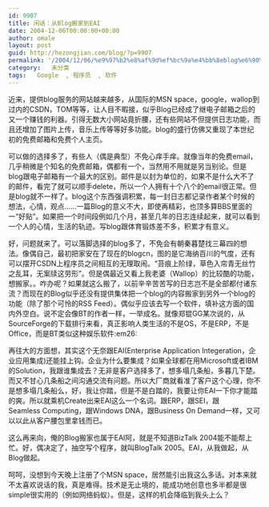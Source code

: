 ```yaml
---
id: 9907
title: 闲话：从Blog搬家到EAI
date: 2004-12-06T00:00:00+00:00
author: omale
layout: post
guid: http://hezongjian.com/blog/?p=9907
permalink: '/2004/12/06/%e9%97%b2%e8%af%9d%ef%bc%9a%e4%bb%8eblog%e6%90%ac%e5%ae%b6%e5%88%b0eai/'
category:   未分类
tags:   Google  , 程序员  , 软件
---
```

近来，提供blog服务的网站越来越多，从国际的MSN&nbsp;space，google，wallop到过内的CSDN，TOM等等，让人目不暇接，似乎Blog已经成了继电子邮箱之后的又一个赚钱的利器。引得无数大小网站竟折腰，还有些网站不但提供日志功能，而且还增加了图片上传，音乐上传等等好多功能。blog的盛行仿佛又重现了本世纪初的免费邮箱和免费个人主页。

可以做的选择多了，有些人（偶是典型）不免心痒手痒。就像当年的免费email，几乎稍微是个知名的免费邮箱，偶都有一个，当然用不用就是另当别论。但是blog跟电子邮箱有一个最大的区别。邮件是以封为单位的，如果不是什么大不了的邮件，看完了就可以顺手delete，所以一个人拥有十个八个的email很正常。但是blog就不一样了。blog这个东西强调积累，每一封日志都记录作者某个时候的想法，心情，观点……一篇Blog的意义不大，即使再精彩，也顶多算BBS里面的一“好贴”。如果把一个时间段例如几个月，甚至几年的日志连续起来，就可以看到一个人的心情，生活的轨迹。写blog跟体育锻炼差不多，积累才有意义。

好，问题就来了。可以落脚选择的blog多了，不免会有朝秦暮楚找三幕四的想法。像偶自己，最初把家安在了现在的blogcn，图的是它海纳百川的气度，还有可以摆开CSDN上程序员之间相互的无理取闹。“苔痕上阶绿，草色入帘青无丝竹之乱耳，无案牍这劳形”。但是偶最近又看上我老婆（Wallop）的比较酷的功能，想搬家。。咋办呢？如果就这么搬了，以前辛辛苦苦写的日志岂不是全部都付诸东流？而现在的Blog似乎还没有提供集体把一个blog的内容搬家到另外一个blog的功能（除了那个可怜的RSS&nbsp;Feed）。偶似乎应该去写一个软件，填补这方面的国内外空白。说不定会像BT的作者一样，一举成名。就像郑锟GG某次说的，从SourceForge的下载排行来看，真正影响人类生活的不是OS，不是ERP，不是Office，而是BT类似这种娱乐软件:em26:

再往大的方面想，其实这个无奈跟EAI(Enterprise&nbsp;Application&nbsp;Integeration，企业应用集成)还能挂上钩。企业为什么要集成？如果全球都在用Microsoft或者IBM的Solution，我跟谁集成去？无非是客户选择多了，想多塌几条船，多暮几下楚。而又不甘心几条船之间沟通交流有问题。所以大厂商就看准了客户这个心理，你不是想多塌几条船么，好，我让你踏，但是不是白踏的，我要让你EAI一下你才能踏的爽。所以就乘机Create出来EAI这么一个名词。跟ERP，跟SEI，跟Seamless&nbsp;Computing，跟Windows&nbsp;DNA，跟Business&nbsp;On&nbsp;Demand一样，又可以以此从客户腰包里拿钱而已。

这么再来向，俺的Blog搬家也属于EAI阿，就是不知道BizTalk&nbsp;2004能不能帮上忙。好，偶决定了，抽空写个程序，就叫BlogTalk&nbsp;2005。EAI，从我做起，从Blog做起。

呵呵，没想到今天晚上注册了个MSN&nbsp;space，居然能引出我这么多话。对本来就不太喜欢说话的我，真是难得。技术是无止境的，能成功地创意也多半都是很simple很实用的（例如网络蚂蚁）。但是，这样的机会降临到我头上么？

<font class=diary_poster>